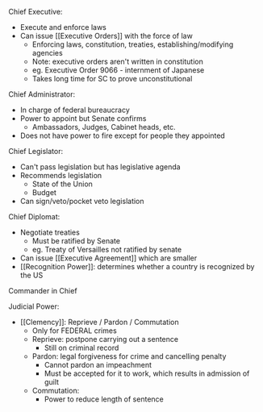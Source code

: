
Chief Executive:
- Execute and enforce laws
- Can issue [[Executive Orders]] with the force of law
	- Enforcing laws, constitution, treaties, establishing/modifying agencies 
	- Note: executive orders aren't written in constitution
	- eg. Executive Order 9066 - internment of Japanese
	- Takes long time for SC to prove unconstitutional 

Chief Administrator:
- In charge of federal bureaucracy 
- Power to appoint but Senate confirms
	- Ambassadors, Judges, Cabinet heads, etc. 
- Does not have power to fire except for people they appointed

Chief Legislator:
- Can't pass legislation but has legislative agenda 
- Recommends legislation
	- State of the Union
	- Budget
- Can sign/veto/pocket veto legislation 

Chief Diplomat:
- Negotiate treaties 
	- Must be ratified by Senate
	- eg. Treaty of Versailles not ratified by senate
- Can issue [[Executive Agreement]] which are smaller
- [[Recognition Power]]: determines whether a country is recognized by the US 

Commander in Chief

Judicial Power:
- [[Clemency]]: Reprieve / Pardon / Commutation
	- Only for FEDERAL crimes 
	- Reprieve: postpone carrying out a sentence 
		- Still on criminal record
	- Pardon: legal forgiveness for crime and cancelling penalty
		- Cannot pardon an impeachment
		- Must be accepted for it to work, which results in admission of guilt 
	- Commutation:
		- Power to reduce length of sentence




